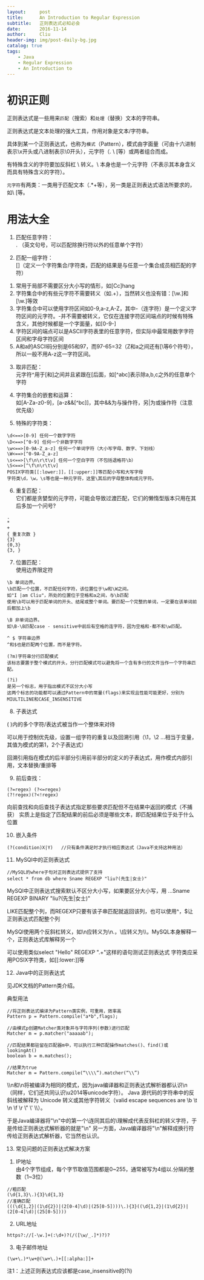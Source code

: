 ```yaml
---
layout:     post
title:      An Introduction to Regular Expression
subtitle:   正则表达式必知必会
date:       2016-11-14
author:     Cliu
header-img: img/post-daily-bg.jpg
catalog: true
tags:
    - Java
    - Regular Expression
    - An Introduction to
---
```


# 初识正则

正则表达式是一些用来`匹配`（搜索）和`处理`（替换）文本的字符串。

正则表达式是文本处理的强大工具，作用对象是文本/字符串。

具体到某一个正则表达式，也称为`模式`（Pattern），模式由字面量（可由十六进制表示\x开头或八进制表示\0开头），元字符（. \ [等）或两者组合而成。

有特殊含义的字符要加反斜杠 \ 转义。\ 本身也是一个元字符（不表示其本身含义而具有特殊含义的字符）。

`元字符`有两类：一类用于匹配文本（.*+等），另一类是正则表达式语法所要求的，如\ [等。

# 用法大全

1) 匹配任意字符：  
. （英文句号，可以匹配除换行符以外的任意单个字符）

2) 匹配一组字符：  
[]（定义一个字符集合/字符类，匹配的结果是与任意一个集合成员相匹配的字符）

  1. 常用于局部不需要区分大小写的情形，如[Cc]hang
  2. 字符集合中的有些元字符不需要转义（如.+），当然转义也没有错：[\w.]和[\w\.]等效
  3. 字符集合中可以使用字符区间如0-9,a-z,A-Z，其中-（连字符）是一个定义字符区间的元字符。-并不需要被转义，它仅在连接字符区间端点的时候有特殊含义，其他时候都是一个字面量，如[0-9-]
  4. 字符区间的端点可以是ASCII字符表里的任意字符，但实际中最常用数字字符区间和字母字符区间
  5. A和a的ASCII码分别是65和97，而97-65=32（Z和a之间还有[\等6个符号），所以一般不用A-z这一字符区间。

3) 取非匹配：  
元字符^用于[和]之间并且紧跟在[后面，如[^abc]表示除a,b,c之外的任意单个字符

4) 字符集合的嵌套和运算：  
如[A-Za-z0-9]，[a-z&&[^bc]]，其中&&为与操作符，另|为或操作符（注意优先级）

5) 特殊的字符类：

```
\d<==>[0-9] 任何一个数字字符
\D<==>[^0-9] 任何一个非数字字符
\w<==>[0-9A-Z_a-z] 任何一个单词字符（大小写字母、数字、下划线）
\W<==>[^0-9A-Z_a-z]
\s<==>[\f\n\r\t\v] 任何一个空白字符（不包括退格符\b）
\S<==>[^\f\n\r\t\v]
POSIX字符类[[:lower:]]，[[:upper:]]等匹配小写和大写字母
字符类\d，\w，\s等也是一种元字符，这里\其后的字母整体构成元字符。
```

6) 重复匹配：  
它们都是贪婪型的元字符，可能会导致过渡匹配，它们的懒惰型版本只用在其后多加一个问号?

```
.
*
+
{ 重复次数 }
{3}
{0,3}
{3, }   
```

7) 位置匹配：  
使用边界限定符

```
\b 单词边界。
\b匹配一个位置，不匹配任何字符，该位置位于\w和\W之间。
如"I |am Cliu"，所处的位置位于空格和a之间，与\b匹配
使用\b可以用于匹配单词的开头、结尾或整个单词。要匹配一个完整的单词，一定要在该单词前后都加上\b

\B 非单词边界。
如\B-\B匹配case - sensitive中前后有空格的连字符，因为空格和-都不和\w匹配。

^ $ 字符串边界
^和$也是匹配两个位置，而不是字符。

(?m)字符串分行匹配模式
该标志要置于整个模式的开头，分行匹配模式可以避免将一个含有多行的文件当作一个字符串匹配。

(?i)
是另一个标志，用于指出模式不区分大小写
这两个标志的功能都可以通过Pattern中的常量(flags)来实现且性能可能更好，分别为MIULTILINE和CASE_INSENSITIVE
```

8) 子表达式

( )内的多个字符/表达式被当作一个整体来对待

可以用于控制优先级，设置一组字符的重复以及回溯引用（\1，\2 …相当于变量，其值为模式的第1，2个子表达式）

回溯引用指在模式的后半部分引用前半部分的定义的子表达式，用作模式内部引用，文本替换/重排等

9) 前后查找：

```
(?=regex) (?<=regex)
(?!regex)(?<!regex)
```

向前查找和向后查找子表达式指定那些要求匹配但不在结果中返回的模式（不捕获）
实质上是指定了匹配结果的前后必须是哪些文本，即匹配结果位于处于什么位置


10) 嵌入条件

```
(?(condition)X|Y)   //只有条件满足时才执行相应表达式（Java不支持这种用法）
```

11) MySQl中的正则表达式

```
//MySQL的where子句对正则表达式提供了支持
select * from db where Sname REGEXP "liu?(先生|女士)"
```
MySQl中正则表达式搜索默认不区分大小写，如果要区分大小写，用 ...Sname REGEXP BINARY "liu?(先生|女士)"

LIKE匹配整个列，而REGEXP只要有该子串匹配就返回该列，也可以使用^，$让正则表达式匹配整个列

MySQl使用两个反斜杠转义，如\n应转义为\\n.，\应转义为\\\，MySQL本身解释一个，正则表达式库解释另一个

可以使用类似select "Hello" REGEXP ".+"这样的语句测试正则表达式
字符类应采用POSIX字符类，如[[:lower:]]等

12) Java中的正则表达式

见JDK文档的Pattern类介绍。

典型用法

 ```
 //将正则表达式编译为Pattern类实例，可重用，效率高
 Pattern p = Pattern.compile("a*b",flags);

 //由模式p创建Matcher类对象并与字符序列(参数)进行匹配
 Matcher m = p.matcher("aaaaab");

 //匹配结果都驻留在匹配器m中，可以执行三种匹配操作matches()、find()或lookingAt()
 boolean b = m.matches();

 //结果为true
 Matcher m = Pattern.compile(“\\\\”).matcher(“\\”)
 ```

\\\\n和\n将被编译为相同的模式，因为java编译器和正则表达式解析器都认识\n（同样，它们还共同认识\u2014等unicode字符）。
Java 源代码的字符串中的反斜线被解释为 Unicode 转义或其他字符转义（valid escape sequences are \b \t \n \f \r \\" \\' \\\\）。

于是Java编译器将"\\n"中的第一个\连同其后的\理解成代表反斜杠的转义字符，于是传给正则表达式解析器的就是"\n"
另一方面，Java编译器将"\n"解释成换行符传给正则表达式解析器，它当然也认识。

13) 常见问题的正则表达式解决方案

1. IP地址  
由4个字节组成，每个字节取值范围都是0~255，通常被写为4组以.分隔的整数（1~3位）
```
//粗匹配
(\d{1,3}\.){3}\d{1,3}
//准确匹配
(((\d{1,2}|(1\d{2})|(2[0-4]\d)|(25[0-5])))\.){3}((\d{1,2}|(1\d{2})|(2[0-4]\d)|(25[0-5])))
```

2. URL地址
```
https?://[-\w.]+(:\d+)?(/([\w/_.]*)?)?
```

3. 电子邮件地址
```
(\w+\.)*\w+@(\w+\.)+[[:alpha:]]+
```

注1：上述正则表达式应该都是case_insensitive的(?i)
